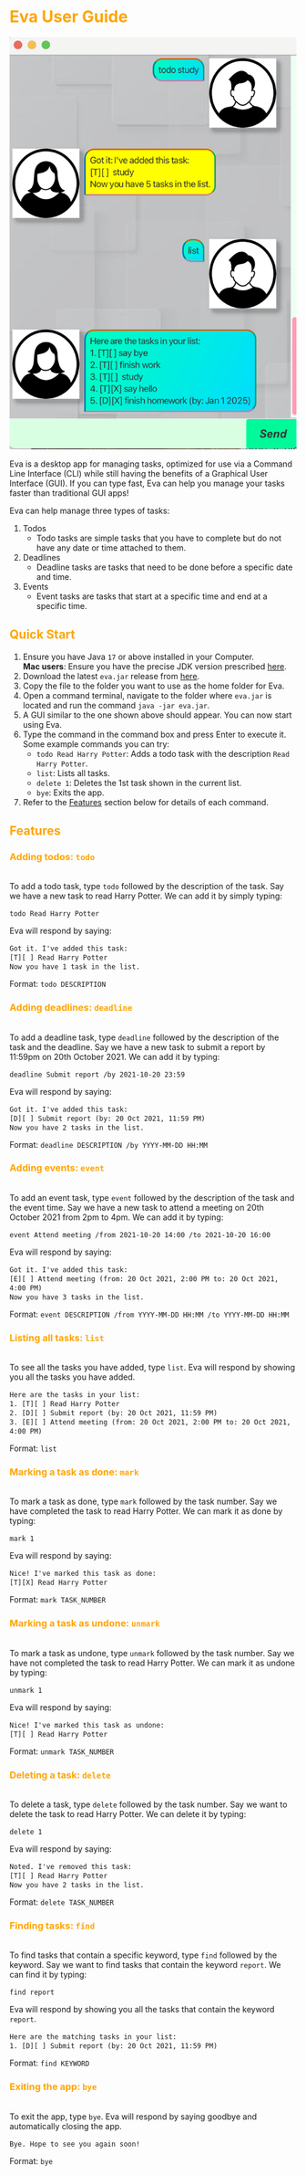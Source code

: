 # <span style="color:orange">Eva User Guide</span> 

![Eva](Ui.png)

Eva is a desktop app for managing tasks, optimized for use via a Command Line Interface (CLI) while still having the benefits of a Graphical User Interface (GUI). If you can type fast, Eva can help you manage your tasks faster than traditional GUI apps!

Eva can help manage three types of tasks:
1. Todos
    -   Todo tasks are simple tasks that you have to complete but do not have any date or time attached to them.
2. Deadlines
    -   Deadline tasks are tasks that need to be done before a specific date and time.
3. Events
    -   Event tasks are tasks that start at a specific time and end at a specific time.

## <span style="color:orange">Quick Start</span> 

1. Ensure you have Java `17` or above installed in your Computer.<br>**Mac users**: Ensure you have the precise JDK version prescribed [here](https://se-education.org/guides/tutorials/javaInstallationMac.html).
2. Download the latest `eva.jar` release from [here](https://github.com/farhan-navas/ip/releases).
3. Copy the file to the folder you want to use as the home folder for Eva.
4. Open a command terminal, navigate to the folder where `eva.jar` is located and run the command `java -jar eva.jar`. 
5. A GUI similar to the one shown above should appear. You can now start using Eva.
6. Type the command in the command box and press Enter to execute it. Some example commands you can try:
    - `todo Read Harry Potter`: Adds a todo task with the description `Read Harry Potter`.
    - `list`: Lists all tasks.
    - `delete 1`: Deletes the 1st task shown in the current list.
    - `bye`: Exits the app.
7. Refer to the [Features](#app-features) section below for details of each command.

## <a id="app-features"><span style="color:orange">Features</span></a>

### <span style="color:orange">Adding todos: `todo`</span>
\
To add a todo task, type `todo` followed by the description of the task. Say we have a new task to read Harry Potter. We can add it by simply typing:

```
todo Read Harry Potter 
```

Eva will respond by saying:

```
Got it. I've added this task:
[T][ ] Read Harry Potter
Now you have 1 task in the list.
```

Format: `todo DESCRIPTION`

### <span style="color:orange">Adding deadlines: `deadline`</span> 
\
To add a deadline task, type `deadline` followed by the description of the task and the deadline. Say we have a new task to submit a report by 11:59pm on 20th October 2021. We can add it by typing:

```
deadline Submit report /by 2021-10-20 23:59
```

Eva will respond by saying:

```
Got it. I've added this task:
[D][ ] Submit report (by: 20 Oct 2021, 11:59 PM)
Now you have 2 tasks in the list.
```

Format: `deadline DESCRIPTION /by YYYY-MM-DD HH:MM`

### <span style="color:orange">Adding events: `event`</span> 
\
To add an event task, type `event` followed by the description of the task and the event time. Say we have a new task to attend a meeting on 20th October 2021 from 2pm to 4pm. We can add it by typing:

```
event Attend meeting /from 2021-10-20 14:00 /to 2021-10-20 16:00
```

Eva will respond by saying:

```
Got it. I've added this task:
[E][ ] Attend meeting (from: 20 Oct 2021, 2:00 PM to: 20 Oct 2021, 4:00 PM)
Now you have 3 tasks in the list.
```

Format: `event DESCRIPTION /from YYYY-MM-DD HH:MM /to YYYY-MM-DD HH:MM`

### <span style="color:orange">Listing all tasks: `list`</span> 
\
To see all the tasks you have added, type `list`. Eva will respond by showing you all the tasks you have added.

```
Here are the tasks in your list:
1. [T][ ] Read Harry Potter
2. [D][ ] Submit report (by: 20 Oct 2021, 11:59 PM)
3. [E][ ] Attend meeting (from: 20 Oct 2021, 2:00 PM to: 20 Oct 2021, 4:00 PM)
```

Format: `list`

### <span style="color:orange">Marking a task as done: `mark`</span> 
\
To mark a task as done, type `mark` followed by the task number. Say we have completed the task to read Harry Potter. We can mark it as done by typing:

```
mark 1
```

Eva will respond by saying:

```
Nice! I've marked this task as done:
[T][X] Read Harry Potter
```

Format: `mark TASK_NUMBER`

### <span style="color:orange">Marking a task as undone: `unmark`</span> 
\
To mark a task as undone, type `unmark` followed by the task number. Say we have not completed the task to read Harry Potter. We can mark it as undone by typing:

```
unmark 1
```

Eva will respond by saying:

```
Nice! I've marked this task as undone:
[T][ ] Read Harry Potter
```

Format: `unmark TASK_NUMBER`

### <span style="color:orange">Deleting a task: `delete`</span> 
\
To delete a task, type `delete` followed by the task number. Say we want to delete the task to read Harry Potter. We can delete it by typing:

```
delete 1
```

Eva will respond by saying:

```
Noted. I've removed this task:
[T][ ] Read Harry Potter
Now you have 2 tasks in the list.
```

Format: `delete TASK_NUMBER`

### <span style="color:orange">Finding tasks: `find`</span> 
\
To find tasks that contain a specific keyword, type `find` followed by the keyword. Say we want to find tasks that contain the keyword `report`. We can find it by typing:

```
find report
```

Eva will respond by showing you all the tasks that contain the keyword `report`.

```
Here are the matching tasks in your list:
1. [D][ ] Submit report (by: 20 Oct 2021, 11:59 PM)
```

Format: `find KEYWORD`

### <span style="color:orange">Exiting the app: `bye`</span> 
\
To exit the app, type `bye`. Eva will respond by saying goodbye and automatically closing the app.

```
Bye. Hope to see you again soon!
```

Format: `bye`
